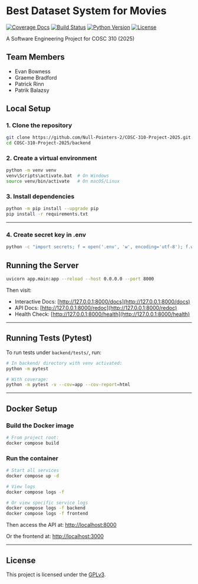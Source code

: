 # Best Dataset System for Movies

[![Coverage Docs](https://img.shields.io/badge/docs-coverage-blue)](https://github.com/Null-Pointers-2/COSC-310-Project-2025/tree/coverage)
[![Build Status](https://github.com/Null-Pointers-2/COSC-310-Project-2025/actions/workflows/ci.yml/badge.svg)](https://github.com/Null-Pointers-2/COSC-310-Project-2025/actions)
[![Python Version](https://img.shields.io/badge/python-3.13-blue)](https://www.python.org/)
[![License](https://img.shields.io/badge/license-GPLv3-blue)](https://www.gnu.org/licenses/gpl-3.0.en.html)

A Software Engineering Project for COSC 310 (2025)

## Team Members

- Evan Bowness
- Graeme Bradford
- Patrick Rinn
- Patrik Balazsy

## Local Setup

### 1. Clone the repository
```bash
git clone https://github.com/Null-Pointers-2/COSC-310-Project-2025.git
cd COSC-310-Project-2025/backend
````

### 2. Create a virtual environment

```bash
python -m venv venv
venv\Scripts\activate.bat  # On Windows
source venv/bin/activate   # On macOS/Linux
```

### 3. Install dependencies

```bash
python -m pip install --upgrade pip
pip install -r requirements.txt
```

---

### 4. Create secret key in .env

```bash
python -c "import secrets; f = open('.env', 'w', encoding='utf-8'); f.write('SECRET_KEY=' + secrets.token_urlsafe(48) + '\n'); f.close()"
```

## Running the Server

```bash
uvicorn app.main:app --reload --host 0.0.0.0 --port 8000
```

Then visit:

* Interactive Docs: [http://127.0.0.1:8000/docs](http://127.0.0.1:8000/docs)
* API Docs: [http://127.0.0.1:8000/redoc](http://127.0.0.1:8000/redoc)
* Health Check: [http://127.0.0.1:8000/health](http://127.0.0.1:8000/health)

---

## Running Tests (Pytest)

To run tests under `backend/tests/`, run:

```bash
# In backend/ directory with venv activated:
python -m pytest

# With coverage:
python -m pytest -v --cov=app --cov-report=html
```

---

## Docker Setup

### Build the Docker image

```bash
# From project root:
docker compose build
```

### Run the container

```bash
# Start all services
docker compose up -d

# View logs
docker compose logs -f

# Or view specific service logs
docker compose logs -f backend
docker compose logs -f frontend
```

Then access the API at:
[http://localhost:8000](http://localhost:8000/health)

Or the frontend at:
[http://localhost:3000](http://localhost:3000)

---

## License
This project is licensed under the [GPLv3](https://www.gnu.org/licenses/gpl-3.0.en.html).
